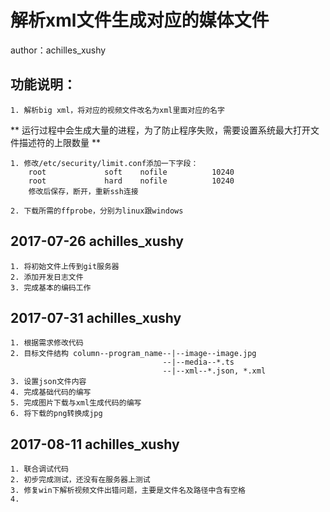# 解析xml文件生成对应的媒体文件
author：achilles_xushy
## 功能说明：
    1. 解析big xml，将对应的视频文件改名为xml里面对应的名字

** 运行过程中会生成大量的进程，为了防止程序失败，需要设置系统最大打开文件描述符的上限数量 **
    
    1. 修改/etc/security/limit.conf添加一下字段：
        root             soft    nofile          10240
        root             hard    nofile          10240
        修改后保存，断开，重新ssh连接
        
    2. 下载所需的ffprobe，分别为linux跟windows

## 2017-07-26 achilles_xushy
    1. 将初始文件上传到git服务器
    2. 添加开发日志文件
    3. 完成基本的编码工作
    
## 2017-07-31 achilles_xushy
    1. 根据需求修改代码
    2. 目标文件结构 column--program_name--|--image--image.jpg
                                      --|--media--*.ts
                                      --|--xml--*.json, *.xml
    3. 设置json文件内容
    4. 完成基础代码的编写
    5. 完成图片下载与xml生成代码的编写
    6. 将下载的png转换成jpg
    
## 2017-08-11 achilles_xushy
    1. 联合调试代码
    2. 初步完成测试，还没有在服务器上测试
    3. 修复win下解析视频文件出错问题，主要是文件名及路径中含有空格
    4. 
  

